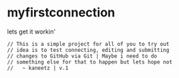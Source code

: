 # myfirstconnection
lets get it workin'

	// This is a simple project for all of you to try out
	// idea is to test connecting, editing and submitting
	// changes to GitHub via Git | Maybe i need to do
	// something else for that to happen but lets hope not
	//   ~ kaneetz | v.1

